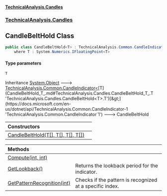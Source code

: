 #### [TechnicalAnalysis.Candles](TechnicalAnalysis.Candles.md 'TechnicalAnalysis.Candles')
### [TechnicalAnalysis.Candles](TechnicalAnalysis.Candles.md#TechnicalAnalysis.Candles 'TechnicalAnalysis.Candles')

## CandleBeltHold<T> Class

```csharp
public class CandleBeltHold<T> : TechnicalAnalysis.Common.CandleIndicator<T>
    where T : System.Numerics.IFloatingPoint<T>
```
#### Type parameters

<a name='TechnicalAnalysis.Candles.CandleBeltHold_T_.T'></a>

`T`

Inheritance [System.Object](https://docs.microsoft.com/en-us/dotnet/api/System.Object 'System.Object') &#129106; [TechnicalAnalysis.Common.CandleIndicator&lt;](https://docs.microsoft.com/en-us/dotnet/api/TechnicalAnalysis.Common.CandleIndicator-1 'TechnicalAnalysis.Common.CandleIndicator`1')[T](CandleBeltHold_T_.md#TechnicalAnalysis.Candles.CandleBeltHold_T_.T 'TechnicalAnalysis.Candles.CandleBeltHold<T>.T')[&gt;](https://docs.microsoft.com/en-us/dotnet/api/TechnicalAnalysis.Common.CandleIndicator-1 'TechnicalAnalysis.Common.CandleIndicator`1') &#129106; CandleBeltHold<T>

| Constructors | |
| :--- | :--- |
| [CandleBeltHold(T[], T[], T[], T[])](CandleBeltHold_T_.CandleBeltHold(T[],T[],T[],T[]).md 'TechnicalAnalysis.Candles.CandleBeltHold<T>.CandleBeltHold(T[], T[], T[], T[])') | |

| Methods | |
| :--- | :--- |
| [Compute(int, int)](CandleBeltHold_T_.Compute(int,int).md 'TechnicalAnalysis.Candles.CandleBeltHold<T>.Compute(int, int)') | |
| [GetLookback()](CandleBeltHold_T_.GetLookback().md 'TechnicalAnalysis.Candles.CandleBeltHold<T>.GetLookback()') | Returns the lookback period for the indicator. |
| [GetPatternRecognition(int)](CandleBeltHold_T_.GetPatternRecognition(int).md 'TechnicalAnalysis.Candles.CandleBeltHold<T>.GetPatternRecognition(int)') | Checks if the pattern is recognized at a specific index. |
